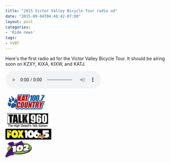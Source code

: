 ```yaml
---
title: "2015 Victor Valley Bicycle Tour radio ad"
date: "2015-09-04T04:48:42-07:00"
layout: post
categories:
- 'Ride news'
tags:
- VVBT
---
```


Here's the first radio ad for the Victor Valley Bicycle Tour. It should be airing soon on KZXY, KIXA, KIXW, and KATJ.

<audio controls="controls">
<source src="/assets/audio/VVBT-reserve-today-music-dry.mp3" type="audio/mpeg"></source>
</audio>

![Kat Country](/assets/img/2015/09/kat-country.jpg)  
![Talk 960](/assets/img/2015/09/talk-960.jpg)  
![106.5 The Fox](/assets/img/2015/09/the-fox.jpg)  
![Y102](/assets/img/2015/09/y102.jpg)
